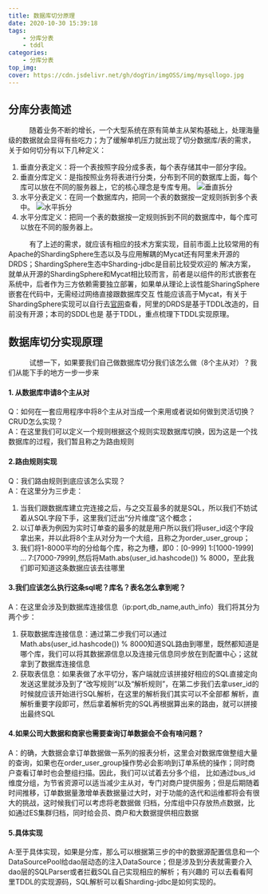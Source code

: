 ```yaml
---
title: 数据库切分原理
date: 2020-10-30 15:39:18
tags:
    - 分库分表
    - tddl
categories:
    - 分库分表
top_img:
cover: https://cdn.jsdelivr.net/gh/dogYin/imgOSS/img/mysqllogo.jpg
---
```

## 分库分表简述
　　　随着业务不断的增长，一个大型系统在原有简单主从架构基础上，处理海量级的数据就会显得有些吃力；为了缓解单机压力就出现了切分数据库/表的需求，关于如何切分有以下几种定义：
1. 垂直分表定义：将一个表按照字段分成多表，每个表存储其中一部分字段。
2. 垂直分库定义：是指按照业务将表进行分类，分布到不同的数据库上面，每个库可以放在不同的服务器上，它的核心理念是专库专用。
![垂直拆分](https://cdn.jsdelivr.net/gh/dogYin/imgOSS/img/vertical_sharding.png)
3. 水平分表定义：在同一个数据库内，把同一个表的数据按一定规则拆到多个表中。
![水平拆分](https://cdn.jsdelivr.net/gh/dogYin/imgOSS/img/horizontal_sharding.png)
4. 水平分库定义：把同一个表的数据按一定规则拆到不同的数据库中，每个库可以放在不同的服务器上。

　　　有了上述的需求，就应该有相应的技术方案实现，目前市面上比较常用的有Apache的ShardingSphere生态以及与应用解耦的Mycat还有阿里未开源的DRDS；ShardingSphere生态中Sharding-jdbc是目前比较受欢迎的
解决方案，就单从开源的ShardingSphere和Mycat相比较而言，前者是以组件的形式嵌套在系统中，后者作为三方依赖需要独立部署，如果单从理论上谈性能SharingSphere嵌套在代码中，无需经过网络直接跟数据库交互
性能应该高于Mycat，有关于ShardingSphere实现可以自行去[官网](https://shardingsphere.apache.org/document/current/cn/overview/)查看，阿里的DRDS是基于TDDL改造的，目前没有开源；本司的SDDL也是
基于TDDL，重点梳理下TDDL实现原理。

## 数据库切分实现原理
　　　试想一下，如果要我们自己做数据库切分我们该怎么做（8个主从对）？我们从能下手的地方一步一步来

#### 1. 从数据库申请8个主从对
Q：如何在一套应用程序中将8个主从对当成一个来用或者说如何做到灵活切换？CRUD怎么实现？<br/>
A：在这里我们可以定义一个规则根据这个规则实现数据库切换，因为这是一个找数据库的过程，我们暂且称之为路由规则<br/>

#### 2.路由规则实现
Q：我们路由规则到底应该怎么实现？<br/>
A：在这里分为三步走：<br/>
1. 当我们跟数据库建立完连接之后，与之交互最多的就是SQL，所以我们不妨试着从SQL字段下手，这里我们迁出“分片维度”这个概念；
2. 以订单表为例因为实时订单查的最多的就是用户所以我们将user_id这个字段拿出来，并以此将8个主从对分为一个大组，且称之为order_user_group；
3. 我们将1-8000平均的分给每个库，称之为槽，即0：[0-999] 1:[1000-1999] ... 7:[7000-7999],然后将Math.abs(user_id.hashcode()) % 8000，至此我们即可知道这条数据应该去往哪里

#### 3.我们应该怎么执行这条sql呢？库名？表名怎么拿到呢？
A：在这里会涉及到数据库连接信息（ip:port,db_name,auth_info）我们将其分为两个步：<br/>
1. 获取数据库连接信息：通过第二步我们可以通过Math.abs(user_id.hashcode()) % 8000知道SQL路由到哪里，既然都知道是哪个库，我们可以将其数据源信息以及连接元信息同步放在到配置中心；这就拿到了数据库连接信息
2. 获取表信息：如果表做了水平切分，客户端就应该拼接好相应的SQL直接定向发送这里就涉及到了“改写规则”以及“解析规则”，在第二步我们去拿user_id的时候就应该开始进行SQL解析，在这里的解析我们其实可以不全部都
解析，直解析重要字段即可，然后拿着解析完的SQL再根据算出来的路由，就可以拼接出最终SQL

#### 4.如果公司大数据和商家也需要查询订单数据会不会有啥问题？
A：的确，大数据会拿订单数据做一系列的报表分析，这里会对数据库做整组大量的查询，如果也在order_user_group操作势必会影响到订单系统的操作；同时商户查看订单时也会整组扫描。因此，我们可以试着去分多个组，
比如通过bus_id维度分组，为节省资源可以适当减少主从对，专门对商户提供服务；但是后期随着时间推移，订单数据量激增单表数据量过大时，对于功能的迭代和运维都将会有很大的挑战，这时候我们可以考虑将老数据做
归档，分库组中只存放热点数据，比如通过ES集群归档，同时给会员、商户和大数据提供相应数据

#### 5.具体实现
A:至于具体实现，如果是分库，那么可以根据第三步的中的数据源配置信息和一个DataSourcePool给dao层动态的注入DataSource；但是涉及到分表就需要介入dao层的SQLParser或者拦截SQL自己实现相应的解析；有兴趣的
可以去看看阿里TDDL的实现源码，SQL解析可以看Sharding-jdbc是如何实现的。
